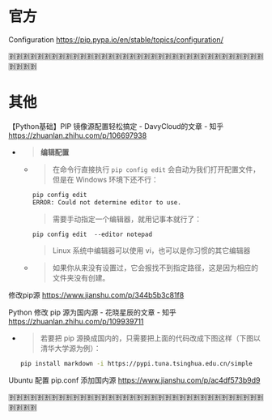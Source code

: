 
# 官方

Configuration https://pip.pypa.io/en/stable/topics/configuration/

:u5272::u5272::u5272::u5272::u5272::u5272::u5272::u5272::u5272::u5272::u5272::u5272::u5272::u5272::u5272::u5272::u5272::u5272::u5272::u5272::u5272::u5272::u5272::u5272::u5272::u5272::u5272::u5272::u5272::u5272::u5272::u5272::u5272::u5272::u5272::u5272::u5272::u5272::u5272::u5272:

# 其他

【Python基础】PIP 镜像源配置轻松搞定 - DavyCloud的文章 - 知乎 https://zhuanlan.zhihu.com/p/106697938
- > **编辑配置**
  * > 在命令行直接执行 `pip config edit` 会自动为我们打开配置文件，但是在 Windows 环境下还不行：
    ```sh
    pip config edit
    ERROR: Could not determine editor to use.
    ```
    > 需要手动指定一个编辑器，就用记事本就行了：
    ```
    pip config edit  --editor notepad
    ```
    > Linux 系统中编辑器可以使用 vi，也可以是你习惯的其它编辑器
  * > 如果你从来没有设置过，它会报找不到指定路径，这是因为相应的文件夹没有创建。

修改pip源 https://www.jianshu.com/p/344b5b3c81f8

Python 修改 pip 源为国内源 - 花晓星辰的文章 - 知乎 https://zhuanlan.zhihu.com/p/109939711
- > 若要把 pip 源换成国内的，只需要把上面的代码改成下图这样（下图以清华大学源为例）：
  ```sh
  pip install markdown -i https://pypi.tuna.tsinghua.edu.cn/simple
  ```

Ubuntu 配置 pip.conf 添加国内源 https://www.jianshu.com/p/ac4df573b9d9

:u5272::u5272::u5272::u5272::u5272::u5272::u5272::u5272::u5272::u5272::u5272::u5272::u5272::u5272::u5272::u5272::u5272::u5272::u5272::u5272::u5272::u5272::u5272::u5272::u5272::u5272::u5272::u5272::u5272::u5272::u5272::u5272::u5272::u5272::u5272::u5272::u5272::u5272::u5272::u5272:
